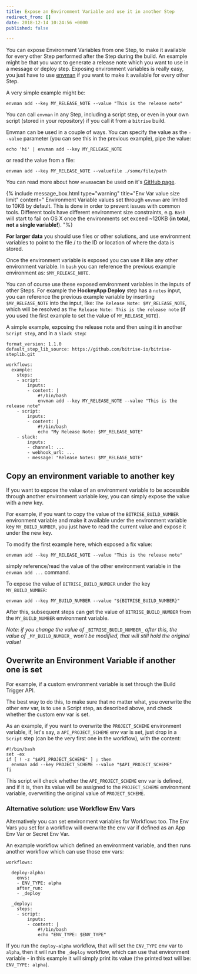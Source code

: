 ```yaml
---
title: Expose an Environment Variable and use it in another Step
redirect_from: []
date: 2018-12-14 10:24:56 +0000
published: false

---
```

You can expose Environment Variables from one Step, to make it available for every other Step performed after the Step during the build. An example might be that you want to generate a release note which you want to use in a message or deploy step. Exposing environment variables is really easy, you just have to use [envman](https://github.com/bitrise-io/envman/) if you want to make it available for every other Step.

A very simple example might be:

    envman add --key MY_RELEASE_NOTE --value "This is the release note"

You can call `envman` in any Step, including a script step, or even in your own script (stored in your repository) if you call it from a `bitrise` build.

Envman can be used in a couple of ways. You can specify the value as the `--value` parameter (you can see this in the previous example), pipe the value:

    echo 'hi' | envman add --key MY_RELEASE_NOTE

or read the value from a file:

    envman add --key MY_RELEASE_NOTE --valuefile ./some/file/path

You can read more about how `envman`can be used on it's [GitHub page](https://github.com/bitrise-io/envman/).

{% include message_box.html type="warning" title="Env Var value size limit" content=" Environment Variable values set through `envman` are limited to 10KB by default. This is done in order to prevent issues with common tools. Different tools have different environment size constraints, e.g. `Bash` will start to fail on OS X once the environments set exceed \~120KB (**in total, not a single variable!**). "%}

**For larger data** you should use files or other solutions, and use environment variables to point to the file / to the ID or location of where the data is stored.

Once the environment variable is exposed you can use it like any other environment variable. In `bash` you can reference the previous example environment as: `$MY_RELEASE_NOTE`.

You can of course use these exposed environment variables in the inputs of other Steps. For example the **HockeyApp Deploy** step has a `notes` input, you can reference the previous example variable by inserting `$MY_RELEASE_NOTE` into the input, like: `The Release Note: $MY_RELEASE_NOTE`, which will be resolved as `The Release Note: This is the release note` (if you used the first example to set the value of `MY_RELEASE_NOTE`).

A simple example, exposing the release note and then using it in another `Script step`, and in a `Slack step`:

    format_version: 1.1.0
    default_step_lib_source: https://github.com/bitrise-io/bitrise-steplib.git
    
    workflows:
      example:
        steps:
        - script:
            inputs:
            - content: |
                #!/bin/bash
                envman add --key MY_RELEASE_NOTE --value "This is the release note"
        - script:
            inputs:
            - content: |
                #!/bin/bash
                echo "My Release Note: $MY_RELEASE_NOTE"
        - slack:
            inputs:
            - channel: ...
            - webhook_url: ...
            - message: "Release Notes: $MY_RELEASE_NOTE"

## Copy an environment variable to another key

If you want to expose the value of an environment variable to be accessible through another environment variable key, you can simply expose the value with a new key.

For example, if you want to copy the value of the `BITRISE_BUILD_NUMBER` environment variable and make it available under the environment variable key `MY_BUILD_NUMBER`, you just have to read the current value and expose it under the new key.

To modify the first example here, which exposed a fix value:

    envman add --key MY_RELEASE_NOTE --value "This is the release note"

simply reference/read the value of the other environment variable in the `envman add ...` command.

To expose the value of `BITRISE_BUILD_NUMBER` under the key `MY_BUILD_NUMBER`:

    envman add --key MY_BUILD_NUMBER --value "${BITRISE_BUILD_NUMBER}"

After this, subsequent steps can get the value of `BITRISE_BUILD_NUMBER` from the `MY_BUILD_NUMBER` environment variable.

_Note: if you change the value of_ `_BITRISE_BUILD_NUMBER_` _after this, the value of_ `_MY_BUILD_NUMBER_` _won't be modified, that will still hold the original value!_

## Overwrite an Environment Variable if another one is set

For example, if a custom environment variable is set through the Build Trigger API.

The best way to do this, to make sure that no matter what, you overwrite the other env var, is to use a Script step, as described above, and check whether the custom env var is set.

As an example, if you want to overwrite the `PROJECT_SCHEME` environment variable, if, let's say, a `API_PROJECT_SCHEME` env var is set, just drop in a `Script` step (can be the very first one in the workflow), with the content:

    #!/bin/bash
    set -ex
    if [ ! -z "$API_PROJECT_SCHEME" ] ; then
      envman add --key PROJECT_SCHEME --value "$API_PROJECT_SCHEME"
    fi

This script will check whether the `API_PROJECT_SCHEME` env var is defined, and if it is, then its value will be assigned to the `PROJECT_SCHEME` environment variable, overwriting the original value of `PROJECT_SCHEME`.

### Alternative solution: use Workflow Env Vars

Alternatively you can set environment variables for Workflows too. The Env Vars you set for a workflow will overwrite the env var if defined as an App Env Var or Secret Env Var.

An example workflow which defined an environment variable, and then runs another workflow which can use those env vars:

    workflows:
    
      deploy-alpha:
        envs:
        - ENV_TYPE: alpha
        after_run:
        - _deploy
    
      _deploy:
        steps:
        - script:
            inputs:
            - content: |
                #!/bin/bash
                echo "ENV_TYPE: $ENV_TYPE"

If you run the `deploy-alpha` workflow, that will set the `ENV_TYPE` env var to `alpha`, then it will run the `_deploy` workflow, which can use that environment variable - in this example it will simply print its value (the printed text will be: `ENV_TYPE: alpha`).
